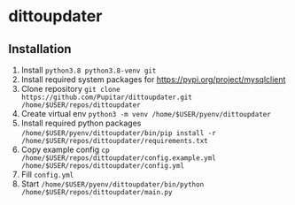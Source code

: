 # dittoupdater

## Installation
1. Install `python3.8 python3.8-venv git`
2. Install required system packages for https://pypi.org/project/mysqlclient
3. Clone repository `git clone https://github.com/Pupitar/dittoupdater.git /home/$USER/repos/dittoupdater`
4. Create virtual env `python3 -m venv /home/$USER/pyenv/dittoupdater`
5. Install required python packages `/home/$USER/pyenv/dittoupdater/bin/pip install -r /home/$USER/repos/dittoupdater/requirements.txt`
6. Copy example config `cp /home/$USER/repos/dittoupdater/config.example.yml /home/$USER/repos/dittoupdater/config.yml`
7. Fill `config.yml`
8. Start `/home/$USER/pyenv/dittoupdater/bin/python /home/$USER/repos/dittoupdater/main.py`

